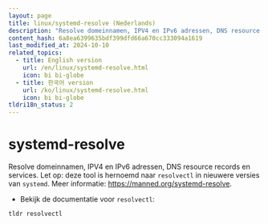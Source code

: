 ```yaml
---
layout: page
title: linux/systemd-resolve (Nederlands)
description: "Resolve domeinnamen, IPV4 en IPv6 adressen, DNS resource records en services."
content_hash: 6a8ea6399635bdf399dfd66a670cc333094a1619
last_modified_at: 2024-10-10
related_topics:
  - title: English version
    url: /en/linux/systemd-resolve.html
    icon: bi bi-globe
  - title: 한국어 version
    url: /ko/linux/systemd-resolve.html
    icon: bi bi-globe
tldri18n_status: 2
---
```

# systemd-resolve

Resolve domeinnamen, IPV4 en IPv6 adressen, DNS resource records en services.
Let op: deze tool is hernoemd naar `resolvectl` in nieuwere versies van `systemd`.
Meer informatie: <https://manned.org/systemd-resolve>.

- Bekijk de documentatie voor `resolvectl`:

`tldr resolvectl`
